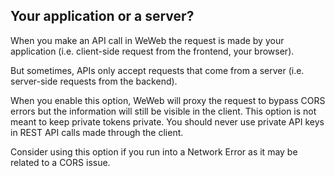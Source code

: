 ## Your application or a server?

When you make an API call in WeWeb the request is made by your application (i.e. client-side request from the frontend, your browser).

But sometimes, APIs only accept requests that come from a server (i.e. server-side requests from the backend).

When you enable this option, WeWeb will proxy the request to bypass CORS errors but the information will still be visible in the client. This option is not meant to keep private tokens private. You should never use private API keys in REST API calls made through the client.

Consider using this option if you run into a Network Error as it may be related to a CORS issue.
